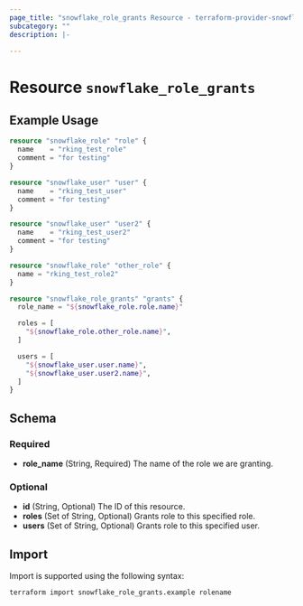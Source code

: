 ```yaml
---
page_title: "snowflake_role_grants Resource - terraform-provider-snowflake"
subcategory: ""
description: |-

---
```


# Resource `snowflake_role_grants`




## Example Usage

```terraform
resource "snowflake_role" "role" {
  name    = "rking_test_role"
  comment = "for testing"
}

resource "snowflake_user" "user" {
  name    = "rking_test_user"
  comment = "for testing"
}

resource "snowflake_user" "user2" {
  name    = "rking_test_user2"
  comment = "for testing"
}

resource "snowflake_role" "other_role" {
  name = "rking_test_role2"
}

resource "snowflake_role_grants" "grants" {
  role_name = "${snowflake_role.role.name}"

  roles = [
    "${snowflake_role.other_role.name}",
  ]

  users = [
    "${snowflake_user.user.name}",
    "${snowflake_user.user2.name}",
  ]
}
```

## Schema

### Required

- **role_name** (String, Required) The name of the role we are granting.

### Optional

- **id** (String, Optional) The ID of this resource.
- **roles** (Set of String, Optional) Grants role to this specified role.
- **users** (Set of String, Optional) Grants role to this specified user.

## Import

Import is supported using the following syntax:

```shell
terraform import snowflake_role_grants.example rolename
```
